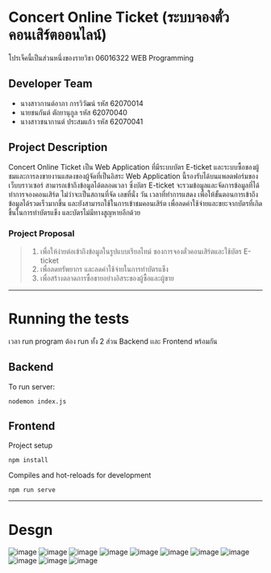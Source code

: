 # Concert Online Ticket (ระบบจองตั๋วคอนเสิร์ตออนไลน์)
โปรเจ็คนี้เป็นส่วนหนึ่งของรายวิชา 06016322 WEB Programming

## Developer Team
* นางสาวกานต์อาภา การวิวัฒน์ รหัส 62070014
* นายชนกันต์ ตัถยานุกูล รหัส 62070040
* นางสาวชนากานต์ ประสมแก้ว รหัส 62070041

## Project Description
Concert Online Ticket เป็น Web Application ที่มีระบบบัตร E-ticket และระบบซื้อของผู้ชมและการลงขายงานแสดงของผู้จัดที่เป็นอิสระ Web Application นี้รองรับได้บนแพลตฟอร์มของเว็บบราวเซอร์ สามารถเข้าถึงข้อมูลได้ตลอดเวลา ซึ่งบัตร E-ticket จะรวมข้อมูลและจัดการข้อมูลที่ได้ทำการจองคอนเสิร์ต ไม่ว่าจะเป็นสถานที่จัด เลขที่นั่ง วัน เวลาที่ทำการแสดง เพื่อให้ขั้นตอนการเข้าถึงข้อมูลได้รวดเร็วมากขึ้น และยังสามารถใช้ในการเข้าชมคอนเสิร์ต เพื่อลดค่าใช้จ่ายและขยะจากบัตรที่เกิดขึ้นในการทำบัตรแข็ง และบัตรไม่มีทางสูญหายอีกด้วย

### Project Proposal
> 1. เพื่อให้ง่ายต่อเข้าถึงข้อมูลในรูปแบบเรียลไทม์ ของการจองตั๋วคอนเสิร์ตและใช้บัตร E-ticket
> 2. เพื่อลดทรัพยากร และลดค่าใช้จ่ายในการทำบัตรแข็ง
> 3. เพื่อสร้างตลาดการซื้อขายอย่างอิสระของผู้ซื้อและผู้ขาย

***

# Running the tests
เวลา run program ต้อง run ทั้ง 2 ส่วน Backend เเละ Frontend พร้อมกัน

## Backend
To run server:
```
nodemon index.js
```
## Frontend
Project setup
```
npm install
```

Compiles and hot-reloads for development
```
npm run serve
```

***
# Desgn
![image](https://i.imgur.com/IPihOm5.png)
![image](https://i.imgur.com/X58Lxvu.png)
![image](https://i.imgur.com/xyc8EAx.png)
![image](https://i.imgur.com/Ile3bFl.png)
![image](https://i.imgur.com/xMm7cMH.png)
![image](https://i.imgur.com/3B3dwv8.png)
![image](https://i.imgur.com/8xNKyML.png)
![image](https://i.imgur.com/N0imsz3.png)
![image](https://i.imgur.com/hXs9yEI.png)
![image](https://i.imgur.com/vpTMmKH.png)
![image](https://i.imgur.com/f956M3L.png)
